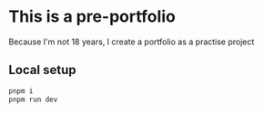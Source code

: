 # This is a pre-portfolio
Because I'm not 18 years, I create a portfolio as a practise project
## Local setup
``` bash
pnpm i
pnpm run dev
```
